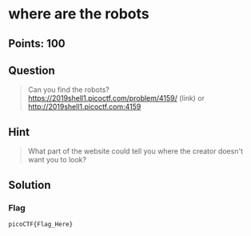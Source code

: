 # where are the robots

## Points: 100

## Question 
  > Can you find the robots? https://2019shell1.picoctf.com/problem/4159/ (link) or http://2019shell1.picoctf.com:4159
## Hint
  > What part of the website could tell you where the creator doesn't want you to look?
## Solution
 
### Flag
`picoCTF{Flag_Here}`
